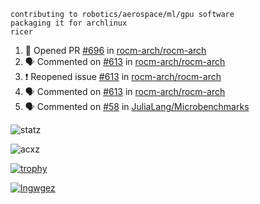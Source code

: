 ```
contributing to robotics/aerospace/ml/gpu software
packaging it for archlinux
ricer
```

<!--START_SECTION:activity-->
1. 💪 Opened PR [#696](https://github.com/rocm-arch/rocm-arch/pull/696) in [rocm-arch/rocm-arch](https://github.com/rocm-arch/rocm-arch)
2. 🗣 Commented on [#613](https://github.com/rocm-arch/rocm-arch/issues/613) in [rocm-arch/rocm-arch](https://github.com/rocm-arch/rocm-arch)
3. ❗️ Reopened issue [#613](https://github.com/rocm-arch/rocm-arch/issues/613) in [rocm-arch/rocm-arch](https://github.com/rocm-arch/rocm-arch)
4. 🗣 Commented on [#613](https://github.com/rocm-arch/rocm-arch/issues/613) in [rocm-arch/rocm-arch](https://github.com/rocm-arch/rocm-arch)
5. 🗣 Commented on [#58](https://github.com/JuliaLang/Microbenchmarks/issues/58) in [JuliaLang/Microbenchmarks](https://github.com/JuliaLang/Microbenchmarks)
<!--END_SECTION:activity-->


![statz](https://github-readme-stats.vercel.app/api?username=acxz&include_all_commits=true&show_icons=true)

<p><img align="center" src="https://github-readme-streak-stats.herokuapp.com/?user=acxz&" alt="acxz" /></p>

[![trophy](https://github-profile-trophy.vercel.app/?username=acxz)](https://github.com/ryo-ma/github-profile-trophy)

[![lngwgez](https://github-readme-stats.vercel.app/api/top-langs/?username=acxz&layout=compact)](https://github.com/acxz/github-readme-stats)
